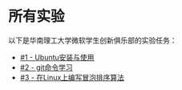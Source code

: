 # 所有实验

以下是华南理工大学微软学生创新俱乐部的实验任务：

- [#1 - Ubuntu安装与使用](1-ubuntu-install)
- [#2 - git命令学习](2-learn-git-command)
- [#3 - 在Linux上编写冒泡排序算法](3-write-bubble-sort-on-linux)

